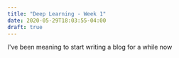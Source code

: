 ```yaml
---
title: "Deep Learning - Week 1"
date: 2020-05-29T18:03:55-04:00
draft: true
---
```


I've been meaning to start writing a blog for a while now